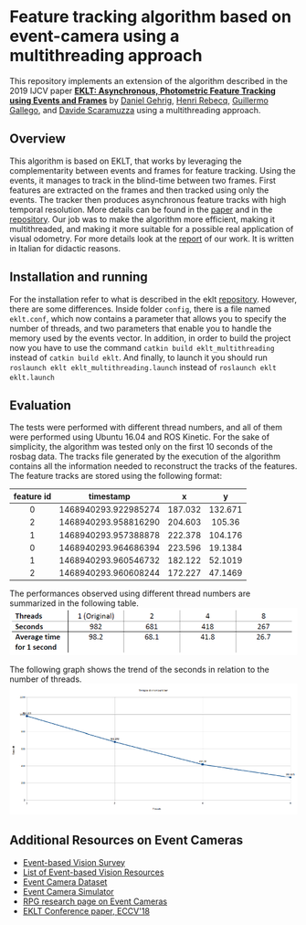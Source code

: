 # Feature tracking algorithm based on event-camera using a multithreading approach

This repository implements an extension of the algorithm described in the 2019 IJCV paper [**EKLT: Asynchronous, Photometric Feature Tracking using Events and Frames**](http://rpg.ifi.uzh.ch/docs/IJCV19_Gehrig.pdf) by [Daniel Gehrig](https://danielgehrig18.github.io/), [Henri Rebecq](http://henri.rebecq.fr), [Guillermo Gallego](http://www.guillermogallego.es), and [Davide Scaramuzza](http://rpg.ifi.uzh.ch/people_scaramuzza.html) using a multithreading approach.


## Overview

This algorithm is based on EKLT, that works by leveraging the complementarity between events and frames for feature tracking. Using the events, it manages to track in the blind-time between two frames. First features are extracted on the frames and then tracked using only the events. The tracker then produces asynchronous feature tracks with high temporal resolution. More 
details can be found in the [paper](http://rpg.ifi.uzh.ch/docs/IJCV19_Gehrig.pdf) and in the [repository](https://github.com/uzh-rpg/rpg_eklt). Our job was to make the algorithm more efficient, making it multithreaded, and making it more suitable for a possible real application of visual odometry.
For more details look at the [report](report.pdf) of our work. It is written in Italian for didactic reasons.

## Installation and running

For the installation refer to what is described in the eklt [repository](https://github.com/uzh-rpg/rpg_eklt). However, there are some differences. Inside folder `config`, there is a file named `eklt.conf`, which now contains a parameter that allows you to specify the number of threads, and two parameters that enable you to handle the memory used by the events vector. In addition, in order to build the project now you have to use the command `catkin build eklt_multithreading` instead of `catkin build eklt`. And finally, to launch it you should run `roslaunch eklt eklt_multithreading.launch` instead of `roslaunch eklt eklt.launch`


## Evaluation

The tests were performed with different thread numbers, and all of them were performed using Ubuntu 16.04 and ROS Kinetic. For the sake of simplicity, the algorithm was tested only on the first 10 seconds of the rosbag data.
The tracks file generated by the execution of the algorithm contains all the information needed to reconstruct the tracks of the features. The feature tracks are stored using the following format:

|feature id| timestamp          | x     | y     |
|:--------:|:------------------:|:-----:|:-----:|
|0         |1468940293.922985274|187.032|132.671|
|2         |1468940293.958816290|204.603|105.36 |
|1         |1468940293.957388878|222.378|104.176|
|0         |1468940293.964686394|223.596|19.1384|
|1         |1468940293.960546732|182.122|52.1019|
|2         |1468940293.960608244|172.227|47.1469|

The performances observed using different thread numbers are summarized in the following table. 
![Performance](/images/tabella_ris.png)

The following graph shows the trend of the seconds in relation to the number of threads.
![Seconds in relation to the number of threads](/images/grafico_ris.png)



## Additional Resources on Event Cameras

* [Event-based Vision Survey](http://rpg.ifi.uzh.ch/docs/EventVisionSurvey.pdf)
* [List of Event-based Vision Resources](https://github.com/uzh-rpg/event-based_vision_resources)
* [Event Camera Dataset](http://rpg.ifi.uzh.ch/davis_data.html)
* [Event Camera Simulator](http://rpg.ifi.uzh.ch/esim)
* [RPG research page on Event Cameras](http://rpg.ifi.uzh.ch/research_dvs.html)
* [EKLT Conference paper, ECCV'18](http://rpg.ifi.uzh.ch/docs/ECCV18_Gehrig.pdf)

